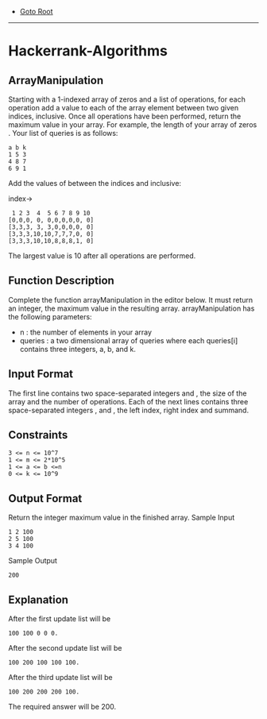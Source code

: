 - [Goto Root](../ReadMe.md)
---
# Hackerrank-Algorithms

## ArrayManipulation 
Starting with a 1-indexed array of zeros and a list of operations, for each operation add a value to each of the array element between two given indices, inclusive. Once all operations have been performed, return the maximum value in your array. 
For example, the length of your array of zeros 
. Your list of queries is as follows: 

    a b k   
    1 5 3  
    4 8 7  
    6 9 1  
    
Add the values of 
between the indices and 
inclusive:

index->  
	
	 1 2 3  4  5 6 7 8 9 10  
	[0,0,0, 0, 0,0,0,0,0, 0]  
	[3,3,3, 3, 3,0,0,0,0, 0]  
	[3,3,3,10,10,7,7,7,0, 0]  
	[3,3,3,10,10,8,8,8,1, 0]  

The largest value is 10 after all operations are performed. 

## Function Description  
Complete the function arrayManipulation in the editor below. It must return an integer, the maximum value in the resulting array. 
arrayManipulation has the following parameters:
- n : the number of elements in your array 
- queries : a two dimensional array of queries where each queries[i] contains three integers, a, b, and k. 

## Input Format
The first line contains two space-separated integers 
and , the size of the array and the number of operations. 
Each of the next lines contains three space-separated integers , and 
, the left index, right index and summand.
 
## Constraints  
	
	3 <= n <= 10^7  
	1 <= m <= 2*10^5  
	1 <= a <= b <=n  
	0 <= k <= 10^9  

## Output Format  
Return the integer maximum value in the finished array.
Sample Input

	1 2 100  
	2 5 100  
	3 4 100  

Sample Output  
	
	200

## Explanation
After the first update list will be 

	100 100 0 0 0. 
After the second update list will be 

	100 200 100 100 100. 
After the third update list will be 

	100 200 200 200 100. 
The required answer will be 200.
